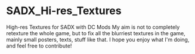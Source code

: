 # SADX_Hi-res_Textures
High-res Textures for SADX with DC Mods
My aim is not to completely retexture the whole game, but to fix all the blurriest textures in the game, mainly small posters, texts, stuff like that. I hope you enjoy what I'm doing, and feel free to contribute!
